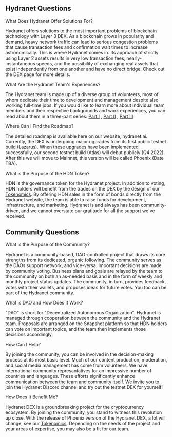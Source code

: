 ## Hydranet Questions

What Does Hydranet Offer Solutions For?

Hydranet offers solutions to the most important problems of blockchain technology with Layer 3 DEX. As a blockchain grows in popularity and demand, heavy network traffic can lead to serious congestion problems that cause transaction fees and confirmation wait times to increase astronomically. This is where Hydranet comes in. Its approach of strictly using Layer 2 assets results in very low transaction fees, nearly-instantaneous speeds, and the possibility of exchanging real assets that exist independently from one another and have no direct bridge. Check out the DEX page for more details.

What Are the Hydranet Team's Experiences?

The Hydranet team is made up of a diverse group of volunteers, most of whom dedicate their time to development and management despite also working full-time jobs. If you would like to learn more about individual team members and their respective backgrounds and work experiences, you can read about them in a three-part series: [Part I](https://medium.com/@Hydranet/meet-the-hydranet-team-part-1-93e990ca6d66) , [Part II](https://medium.com/@Hydranet/meet-the-hydranet-team-part-ii-25f61b9ee21e) , [Part III](https://medium.com/@Hydranet/meet-the-hydranet-team-part-iii-af3b249f682b)

Where Can I Find the Roadmap?

The detailed roadmap is available here on our website, hydranet.ai. Currently, the DEX is undergoing major ugprades from its first public testnet build (Lazarus). When these upgrades have been implemented successfully, our second testnet build (Atlas) will debut publicly (Q4 2022). After this we will move to Mainnet, this version will be called Phoenix (Date TBA).

What is the Purpose of the HDN Token?

HDN is the governance token for the Hydranet project. In addition to voting, HDN holders will benefit from the trades on the DEX by the design of our [Tokenomics](https://hydranet.ai/en/tokenomics). By offering HDN sales in the form of bonds directly from the Hydranet website, the team is able to raise funds for development, infrastructure, and marketing. Hydranet is and always has been community-driven, and we cannot overstate our gratitude for all the support we've received.

## Community Questions

What is the Purpose of the Community?

Hydranet is a community-based, DAO-controlled project that draws its core strengths from its dedicated, organic following. The community serves as the DAOs support network, and vice-versa. Important decisions are made by community voting. Business plans and goals are relayed by the team to the community on both an as-needed basis and in the form of weekly and monthly project status updates. The community, in turn, provides feedback, votes with their wallets, and proposes ideas for future votes. You too can be part of the Hydranet community.

What is DAO and How Does It Work?

"DAO" is short for "Decentralized Autonomous Organization". Hydranet is managed through cooperation between the community and the Hydranet team. Proposals are arranged on the Snapshot platform so that HDN holders can vote on important topics, and the team then implements those decisions accordingly.

How Can I Help?

By joining the community, you can be involved in the decision-making process at its most basic level. Much of our content production, moderation, and social media management has come from volunteers. We have international community represantatives for an impressive number of countries and languages. These efforts significantly enhance communication between the team and community itself. We invite you to join the Hydranet Discord channel and try out the testnet DEX for yourself!

How Does It Benefit Me?

Hydranet DEX is a groundbreaking project for the cryptocurrency ecosystem. By joining the community, you stand to witness this revolution up close. With the release of Phoenix version of the Hydranet DEX, a lot will change, see our [Tokenomics](https://hydranet.ai/en/tokenomics). Depending on the needs of the project and your areas of expertise, you may also be a fit for our team.